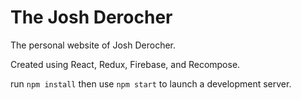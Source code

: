 # The Josh Derocher
The personal website of Josh Derocher.

Created using React, Redux, Firebase, and Recompose.

run `npm install` then use `npm start` to launch a development server.
